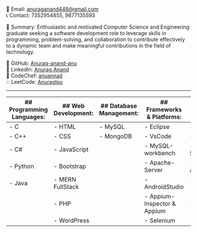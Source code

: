 📧 Email: anuraganand448@gmail.com  
📞 Contact: 7352954855, 9877135593  

📝 Summary: Enthusiastic and motivated Computer Science and Engineering graduate seeking a software development role to leverage skills in programming, problem-solving, and collaboration to contribute effectively to a dynamic team and make meaningful contributions in the field of technology.

🐙 GitHub: [Anurag-anand-anu](https://github.com/Anurag-anand-anu)  
🔗 LinkedIn: [Anurag Anand](https://www.linkedin.com/in/anurag-anand-455833201/)  
🥇 CodeChef: [anuannad](https://www.codechef.com/users/anuannad)  
💡 LeetCode: [Anuraglpu](https://leetcode.com/u/Anuraglpu/)



  <hr>

| ## Programming Languages: | ## Web Development:       | ## Database Management: | ## Frameworks & Platforms: | ## Testing: |
|---------------------------|---------------------------|-------------------------|----------------------------|-------------|
| - C                       | - HTML                    | - MySQL                 | - Eclipse                  | - SDLC      |
| - C++                     | - CSS                     | - MongoDB               | - VsCode                   | - STLC      |
| - C#                      | - JavaScript              |                         | - MySQL-workbench          | - Selenium  |
| - Python                  | - Bootstrap               |                         | - Apache-Server            | - Appium    |
| - Java                    | - MERN FullStack          |                         | - AndroidStudio            | - Junit4    |
|                           | - PHP                     |                         | - Appium-Inspector & Appium| - Jira      |
|                           | - WordPress               |                         | - Selenium                 |             |
